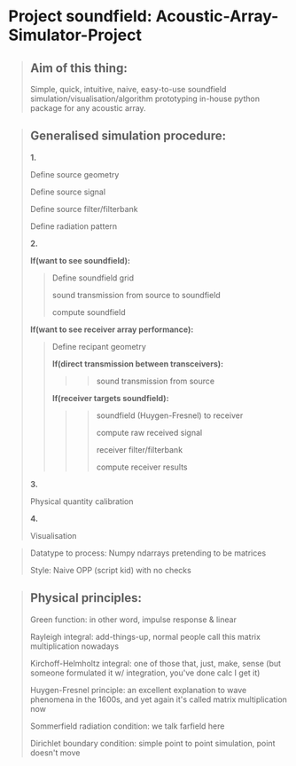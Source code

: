 # Project soundfield: Acoustic-Array-Simulator-Project
><h2>Aim of this thing:</h2>
>Simple, quick, intuitive, naive, easy-to-use soundfield simulation/visualisation/algorithm prototyping in-house python package for any acoustic array.


><h2>Generalised simulation procedure:</h2>
>
>**1.**
>
>Define source geometry
>
>Define source signal
>
>Define source filter/filterbank
>
>Define radiation pattern
>
>**2.**
>
>**If(want to see soundfield):**
>
>>Define soundfield grid
>>
>>sound transmission from source to soundfield
>>
>>compute soundfield
>
>**If(want to see receiver array performance):**
>>Define recipant geometry
>>
>>**If(direct transmission between transceivers):**
>>
>>>>sound transmission from source
>>
>>**If(receiver targets soundfield):**
>>
>>>>soundfield (Huygen-Fresnel) to receiver
>>>>
>>>>compute raw received signal
>>>>
>>>>receiver filter/filterbank
>>>>
>>>>compute receiver results
>>>>
>**3.**
>
>Physical quantity calibration
>
>**4.**
>
>Visualisation
>


>Datatype to process: Numpy ndarrays pretending to be matrices
>
>Style: Naive OPP (script kid) with no checks
>


><h2>Physical principles:</h2>
>
>Green function: in other word, impulse response & linear
>
>Rayleigh integral: add-things-up, normal people call this matrix multiplication nowadays
>
>Kirchoff-Helmholtz integral: one of those that, just, make, sense (but someone formulated it w/ integration, you've done calc I get it)
>
>Huygen-Fresnel principle: an excellent explanation to wave phenomena in the 1600s, and yet again it's called matrix multiplication now
>
>Sommerfield radiation condition: we talk farfield here
>
>Dirichlet boundary condition: simple point to point simulation, point doesn't move


